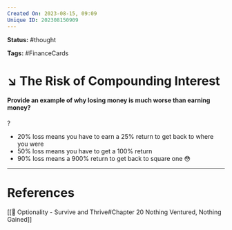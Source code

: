 ```yaml
---
Created On: 2023-08-15, 09:09
Unique ID: 202308150909
---
```

**Status:** #thought 

**Tags:** #FinanceCards 

# ↘️ The Risk of Compounding Interest
#### Provide an example of why losing money is much worse than earning money?
?
* 20% loss means you have to earn a 25% return to get back to where you were
* 50% loss means you have to get a 100% return 
* 90% loss means a 900% return to get back to square one 😳
<!--SR:!2023-12-17,87,270-->



---
# References
[[📗 Optionality - Survive and Thrive#Chapter 20 Nothing Ventured, Nothing Gained]]
